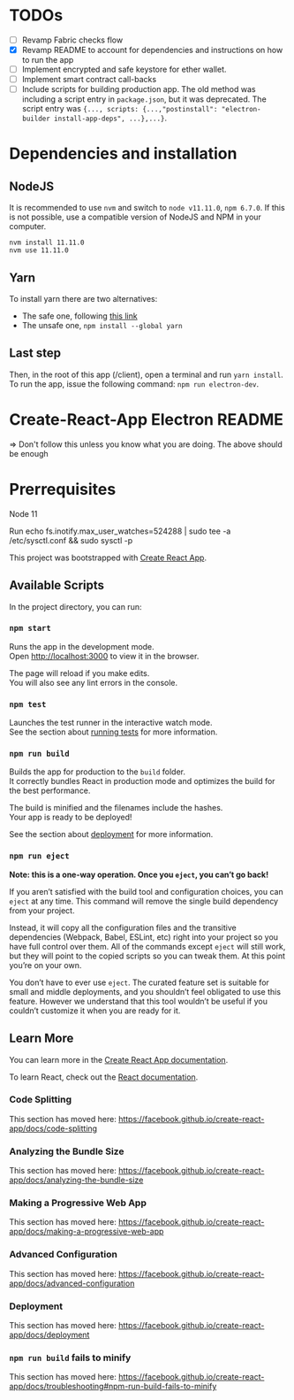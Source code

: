 # TODOs

- [ ] Revamp Fabric checks flow
- [x] Revamp README to account for dependencies and instructions on how to run the app
- [ ] Implement encrypted and safe keystore for ether wallet.
- [ ] Implement smart contract call-backs
- [ ] Include scripts for building production app. The old method was including a script entry in `package.json`, but it was deprecated. The script entry was `{..., scripts: {...,"postinstall": "electron-builder install-app-deps", ...},...}`.

# Dependencies and installation

## NodeJS

It is recommended to use `nvm` and switch to `node v11.11.0`, `npm 6.7.0`. If this is not possible, use a compatible version of NodeJS and NPM in your computer.

```
nvm install 11.11.0
nvm use 11.11.0
```

## Yarn

To install yarn there are two alternatives:

- The safe one, following [this link](https://yarnpkg.com/lang/en/docs/install")
- The unsafe one, `npm install --global yarn`

## Last step

Then, in the root of this app (/client), open a terminal and run `yarn install`. To run the app, issue the following command: `npm run electron-dev`.

# Create-React-App Electron README

=> Don't follow this unless you know what you are doing. The above should be enough

# Prerrequisites

Node 11

Run
echo fs.inotify.max_user_watches=524288 | sudo tee -a /etc/sysctl.conf && sudo sysctl -p

This project was bootstrapped with [Create React App](https://github.com/facebook/create-react-app).

## Available Scripts

In the project directory, you can run:

### `npm start`

Runs the app in the development mode.<br>
Open [http://localhost:3000](http://localhost:3000) to view it in the browser.

The page will reload if you make edits.<br>
You will also see any lint errors in the console.

### `npm test`

Launches the test runner in the interactive watch mode.<br>
See the section about [running tests](https://facebook.github.io/create-react-app/docs/running-tests) for more information.

### `npm run build`

Builds the app for production to the `build` folder.<br>
It correctly bundles React in production mode and optimizes the build for the best performance.

The build is minified and the filenames include the hashes.<br>
Your app is ready to be deployed!

See the section about [deployment](https://facebook.github.io/create-react-app/docs/deployment) for more information.

### `npm run eject`

**Note: this is a one-way operation. Once you `eject`, you can’t go back!**

If you aren’t satisfied with the build tool and configuration choices, you can `eject` at any time. This command will remove the single build dependency from your project.

Instead, it will copy all the configuration files and the transitive dependencies (Webpack, Babel, ESLint, etc) right into your project so you have full control over them. All of the commands except `eject` will still work, but they will point to the copied scripts so you can tweak them. At this point you’re on your own.

You don’t have to ever use `eject`. The curated feature set is suitable for small and middle deployments, and you shouldn’t feel obligated to use this feature. However we understand that this tool wouldn’t be useful if you couldn’t customize it when you are ready for it.

## Learn More

You can learn more in the [Create React App documentation](https://facebook.github.io/create-react-app/docs/getting-started).

To learn React, check out the [React documentation](https://reactjs.org/).

### Code Splitting

This section has moved here: https://facebook.github.io/create-react-app/docs/code-splitting

### Analyzing the Bundle Size

This section has moved here: https://facebook.github.io/create-react-app/docs/analyzing-the-bundle-size

### Making a Progressive Web App

This section has moved here: https://facebook.github.io/create-react-app/docs/making-a-progressive-web-app

### Advanced Configuration

This section has moved here: https://facebook.github.io/create-react-app/docs/advanced-configuration

### Deployment

This section has moved here: https://facebook.github.io/create-react-app/docs/deployment

### `npm run build` fails to minify

This section has moved here: https://facebook.github.io/create-react-app/docs/troubleshooting#npm-run-build-fails-to-minify
